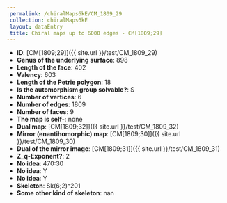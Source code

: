 ```yaml
--- 
 permalink: /chiralMaps6kE/CM_1809_29 
 collection: chiralMaps6kE
 layout: dataEntry
 title: Chiral maps up to 6000 edges - CM[1809;29]
---
```


- **ID**: [CM[1809;29]]({{ site.url }}/test/CM_1809_29)
- **Genus of the underlying surface**: 898
- **Length of the face**: 402
- **Valency**: 603
- **Length of the Petrie polygon**: 18
- **Is the automorphism group solvable?**: S
- **Number of vertices**: 6
- **Number of edges**: 1809
- **Number of faces**: 9
- **The map is self-**: none
- **Dual map**: [CM[1809;32]]({{ site.url }}/test/CM_1809_32)
- **Mirror (enantihomorphic) map**: [CM[1809;30]]({{ site.url }}/test/CM_1809_30)
- **Dual of the mirror image**: [CM[1809;31]]({{ site.url }}/test/CM_1809_31)
- **Z_q-Exponent?**: 2
- **No idea**:  470:30
- **No idea**: Y
- **No idea**: Y
- **Skeleton**: Sk(6;2)^201
- **Some other kind of skeleton**: nan
